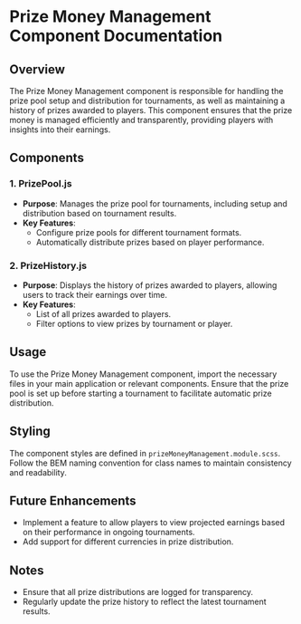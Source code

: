 # Prize Money Management Component Documentation

## Overview
The Prize Money Management component is responsible for handling the prize pool setup and distribution for tournaments, as well as maintaining a history of prizes awarded to players. This component ensures that the prize money is managed efficiently and transparently, providing players with insights into their earnings.

## Components
### 1. PrizePool.js
- **Purpose**: Manages the prize pool for tournaments, including setup and distribution based on tournament results.
- **Key Features**:
  - Configure prize pools for different tournament formats.
  - Automatically distribute prizes based on player performance.

### 2. PrizeHistory.js
- **Purpose**: Displays the history of prizes awarded to players, allowing users to track their earnings over time.
- **Key Features**:
  - List of all prizes awarded to players.
  - Filter options to view prizes by tournament or player.

## Usage
To use the Prize Money Management component, import the necessary files in your main application or relevant components. Ensure that the prize pool is set up before starting a tournament to facilitate automatic prize distribution.

## Styling
The component styles are defined in `prizeMoneyManagement.module.scss`. Follow the BEM naming convention for class names to maintain consistency and readability.

## Future Enhancements
- Implement a feature to allow players to view projected earnings based on their performance in ongoing tournaments.
- Add support for different currencies in prize distribution.

## Notes
- Ensure that all prize distributions are logged for transparency.
- Regularly update the prize history to reflect the latest tournament results.